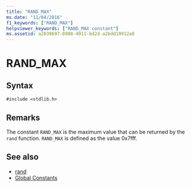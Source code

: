 ```yaml
---
title: "RAND_MAX"
ms.date: "11/04/2016"
f1_keywords: ["RAND_MAX"]
helpviewer_keywords: ["RAND_MAX constant"]
ms.assetid: a2039697-8908-4911-bd2d-a2bdd19912a0
---
```

# RAND_MAX

## Syntax

```
#include <stdlib.h>
```

## Remarks

The constant `RAND_MAX` is the maximum value that can be returned by the `rand` function. `RAND_MAX` is defined as the value 0x7fff.

## See also

- [rand](../c-runtime-library/reference/rand.md)
- [Global Constants](../c-runtime-library/global-constants.md)
